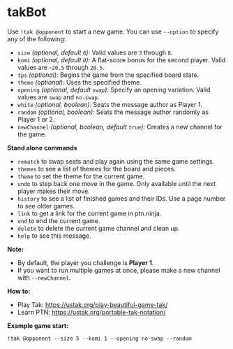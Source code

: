 # takBot

Use `!tak @opponent` to start a new game. You can use `--option` to specify any of the following:
  - `size` *(optional, default `6`):* Valid values are `3` through `8`.
  - `komi` *(optional, default `0`):* A flat-score bonus for the second player. Valid values are -`20.5` through `20.5`.
  - `tps` *(optional):* Begins the game from the specified board state.
  - `theme` *(optional):* Uses the specified theme.
  - `opening` *(optional, default `swap`):* Specify an opening variation. Valid values are `swap` and `no-swap`.
  - `white` *(optional, boolean):* Seats the message author as Player 1.
  - `random` *(optional, boolean):* Seats the message author randomly as Player 1 or 2.
  - `newChannel` *(optional, boolean, default `true`):* Creates a new channel for the game.

**Stand alone commands**
  - `rematch` to swap seats and play again using the same game settings.
  - `themes` to see a list of themes for the board and pieces.
  - `theme` to set the theme for the current game.
  - `undo` to step back one move in the game. Only available until the next player makes their move.
  - `history` to see a list of finished games and their IDs. Use a page number to see older games.
  - `link` to get a link for the current game in ptn.ninja.
  - `end` to end the current game.
  - `delete` to delete the current game channel and clean up.
  - `help` to see this message.

**Note:**
  - By default, the player you challenge is **Player 1**.
  - If you want to run multiple games at once, please make a new channel with `--newChannel`.

**How to:**
  - Play Tak: <https://ustak.org/play-beautiful-game-tak/>
  - Learn PTN: <https://ustak.org/portable-tak-notation/>

**Example game start:**
```
!tak @opponent --size 5 --komi 1 --opening no-swap --random
```
